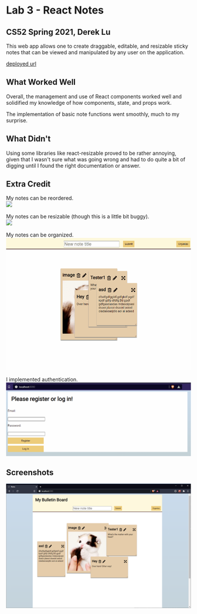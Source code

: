 # Lab 3 - React Notes
## CS52 Spring 2021, Derek Lu

This web app allows one to create draggable, editable, and resizable sticky notes that can be viewed and 
manipulated by any user on the application.

[deployed url](https://elastic-fermat-2a8553.netlify.app/)

## What Worked Well
Overall, the management and use of React components worked well and solidified my knowledge of how components,
state, and props work.

The implementation of basic note functions went smoothly, much to my surprise.

## What Didn't
Using some libraries like react-resizable proved to be rather annoying, given that I wasn't sure what was going wrong and had
to do quite a bit of digging until I found the right documentation or answer.

## Extra Credit

My notes can be reordered.  
<img src="src/img/ec1.gif">  

My notes can be resizable (though this is a little bit buggy).  
<img src="src/img/ec2.gif">  

My notes can be organized.  
<img src="src/img/ec3.gif">  

I implemented authentication.  
<img src="src/img/ec4.gif">  

## Screenshots
<img src="src/img/page1.png">